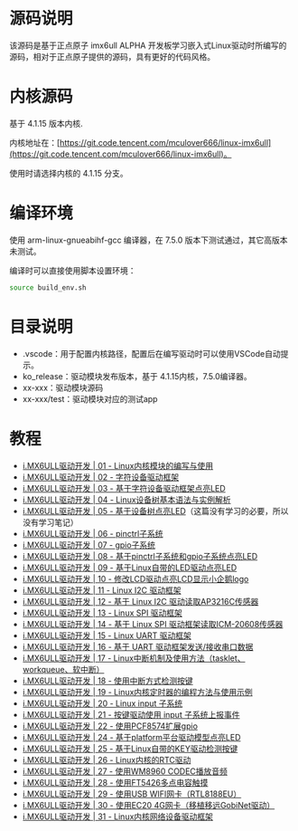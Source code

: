 # 源码说明

该源码是基于正点原子 imx6ull ALPHA 开发板学习嵌入式Linux驱动时所编写的源码，相对于正点原子提供的源码，具有更好的代码风格。

# 内核源码

基于 4.1.15 版本内核.

内核地址在：[https://git.code.tencent.com/mculover666/linux-imx6ull](https://git.code.tencent.com/mculover666/linux-imx6ull)。

使用时请选择内核的 4.1.15 分支。

# 编译环境

使用 arm-linux-gnueabihf-gcc 编译器，在 7.5.0 版本下测试通过，其它高版本未测试。

编译时可以直接使用脚本设置环境：
```bash
source build_env.sh
```

# 目录说明

- .vscode：用于配置内核路径，配置后在编写驱动时可以使用VSCode自动提示。
- ko_release：驱动模块发布版本，基于 4.1.15内核，7.5.0编译器。
- xx-xxx：驱动模块源码
- xx-xxx/test：驱动模块对应的测试app

# 教程

- [i.MX6ULL驱动开发 | 01 - Linux内核模块的编写与使用](https://mculover666.blog.csdn.net/article/details/123446346)
- [i.MX6ULL驱动开发 | 02 - 字符设备驱动框架](https://mculover666.blog.csdn.net/article/details/123445472)
- [i.MX6ULL驱动开发 | 03 - 基于字符设备驱动框架点亮LED](https://mculover666.blog.csdn.net/article/details/123478060)
- [i.MX6ULL驱动开发 | 04 - Linux设备树基本语法与实例解析](https://mculover666.blog.csdn.net/article/details/123519917)
- [i.MX6ULL驱动开发 | 05 - 基于设备树点亮LED]()（这篇没有学习的必要，所以没有学习笔记）
- [i.MX6ULL驱动开发 | 06 - pinctrl子系统](https://mculover666.blog.csdn.net/article/details/123832524)
- [i.MX6ULL驱动开发 | 07 - gpio子系统](https://mculover666.blog.csdn.net/article/details/123905748)
- [i.MX6ULL驱动开发 | 08 - 基于pinctrl子系统和gpio子系统点亮LED](https://blog.csdn.net/Mculover666/article/details/123921437)
- [i.MX6ULL驱动开发 | 09 - 基于Linux自带的LED驱动点亮LED](https://mculover666.blog.csdn.net/article/details/123999277)
- [i.MX6ULL驱动开发 | 10 - 修改LCD驱动点亮LCD显示小企鹅logo](https://mculover666.blog.csdn.net/article/details/124017736)
- [i.MX6ULL驱动开发 | 11 - Linux I2C 驱动框架](https://mculover666.blog.csdn.net/article/details/124025447)
- [i.MX6ULL驱动开发 | 12 - 基于 Linux I2C 驱动读取AP3216C传感器](https://mculover666.blog.csdn.net/article/details/124024664)
- [i.MX6ULL驱动开发 | 13 - Linux SPI 驱动框架](https://mculover666.blog.csdn.net/article/details/124098484)
- [i.MX6ULL驱动开发 | 14 - 基于 Linux SPI 驱动框架读取ICM-20608传感器](https://mculover666.blog.csdn.net/article/details/124100085)
- [i.MX6ULL驱动开发 | 15 - Linux UART 驱动框架](https://mculover666.blog.csdn.net/article/details/124143195)
- [i.MX6ULL驱动开发 | 16 - 基于 UART 驱动框架发送/接收串口数据](https://mculover666.blog.csdn.net/article/details/124147474)
- [i.MX6ULL驱动开发 | 17 - Linux中断机制及使用方法（tasklet、workqueue、软中断）](https://blog.csdn.net/Mculover666/article/details/124244171)
- [i.MX6ULL驱动开发 | 18 - 使用中断方式检测按键](https://blog.csdn.net/Mculover666/article/details/124267028)
- [i.MX6ULL驱动开发 | 19 - Linux内核定时器的编程方法与使用示例](https://blog.csdn.net/Mculover666/article/details/124297680)
- [i.MX6ULL驱动开发 | 20 - Linux input 子系统](https://blog.csdn.net/Mculover666/article/details/124322791)
- [i.MX6ULL驱动开发 | 21 - 按键驱动使用 input 子系统上报事件](https://mculover666.blog.csdn.net/article/details/124338588)
- [i.MX6ULL驱动开发 | 22 - 使用PCF8574扩展gpio](https://mculover666.blog.csdn.net/article/details/124457915)
- [i.MX6ULL驱动开发 | 24 - 基于platform平台驱动模型点亮LED](https://blog.csdn.net/Mculover666/article/details/125576294)
- [i.MX6ULL驱动开发 | 25 - 基于Linux自带的KEY驱动检测按键](https://blog.csdn.net/Mculover666/article/details/125581427)
- [i.MX6ULL驱动开发 | 26 - Linux内核的RTC驱动](https://blog.csdn.net/Mculover666/article/details/125583949)
- [i.MX6ULL驱动开发 | 27 - 使用WM8960 CODEC播放音频](https://blog.csdn.net/Mculover666/article/details/125665589)
- [i.MX6ULL驱动开发 | 28 - 使用FT5426多点电容触摸](https://mculover666.blog.csdn.net/article/details/125689736)
- [i.MX6ULL驱动开发 | 29 - 使用USB WIFI网卡（RTL8188EU）](https://blog.csdn.net/Mculover666/article/details/125710392)
- [i.MX6ULL驱动开发 | 30 - 使用EC20 4G网卡（移植移远GobiNet驱动）](https://mculover666.blog.csdn.net/article/details/125740257)
- [i.MX6ULL驱动开发 | 31 - Linux内核网络设备驱动框架](https://mculover666.blog.csdn.net/article/details/125993944)